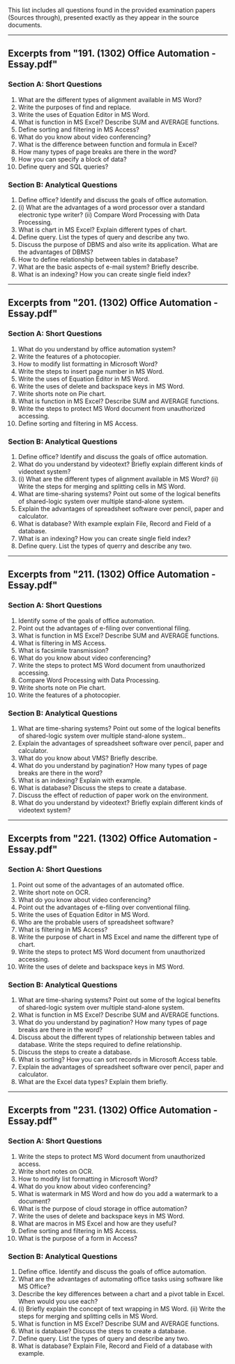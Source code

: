This list includes all questions found in the provided examination papers (Sources through), presented exactly as they appear in the source documents.

---

## Excerpts from "191. (1302) Office Automation - Essay.pdf"

### Section A: Short Questions

1. What are the different types of alignment available in MS Word?
2. Write the purposes of find and replace.
3. Write the uses of Equation Editor in MS Word.
4. What is function in MS Excel? Describe SUM and AVERAGE functions.
5. Define sorting and filtering in MS Access?
6. What do you know about video conferencing?
7. What is the difference between function and formula in Excel?
8. How many types of page breaks are there in the word?
9. How you can specify a block of data?
10. Define query and SQL queries?

### Section B: Analytical Questions

1. Define office? Identify and discuss the goals of office automation.
2. (i) What are the advantages of a word processor over a standard electronic type writer? (ii) Compare Word Processing with Data Processing.
3. What is chart in MS Excel? Explain different types of chart.
4. Define query. List the types of query and describe any two.
5. Discuss the purpose of DBMS and also write its application. What are the advantages of DBMS?
6. How to define relationship between tables in database?
7. What are the basic aspects of e-mail system? Briefly describe.
8. What is an indexing? How you can create single field index?

---

## Excerpts from "201. (1302) Office Automation - Essay.pdf"

### Section A: Short Questions

1. What do you understand by office automation system?
2. Write the features of a photocopier.
3. How to modify list formatting in Microsoft Word?
4. Write the steps to insert page number in MS Word.
5. Write the uses of Equation Editor in MS Word.
6. Write the uses of delete and backspace keys in MS Word.
7. Write shorts note on Pie chart.
8. What is function in MS Excel? Describe SUM and AVERAGE functions.
9. Write the steps to protect MS Word document from unauthorized accessing.
10. Define sorting and filtering in MS Access.

### Section B: Analytical Questions

1. Define office? Identify and discuss the goals of office automation.
2. What do you understand by videotext? Briefly explain different kinds of videotext system?
3. (i) What are the different types of alignment available in MS Word? (ii) Write the steps for merging and splitting cells in MS Word.
4. What are time-sharing systems? Point out some of the logical benefits of shared-logic system over multiple stand-alone system.
5. Explain the advantages of spreadsheet software over pencil, paper and calculator.
6. What is database? With example explain File, Record and Field of a database.
7. What is an indexing? How you can create single field index?
8. Define query. List the types of querry and describe any two.

---

## Excerpts from "211. (1302) Office Automation - Essay.pdf"

### Section A: Short Questions

1. Identify some of the goals of office automation.
2. Point out the advantages of e-filing over conventional filing.
3. What is function in MS Excel? Describe SUM and AVERAGE functions.
4. What is filtering in MS Access.
5. What is facsimile transmission?
6. What do you know about video conferencing?
7. Write the steps to protect MS Word document from unauthorized accessing.
8. Compare Word Processing with Data Processing.
9. Write shorts note on Pie chart.
10. Write the features of a photocopier.

### Section B: Analytical Questions

1. What are time-sharing systems? Point out some of the logical benefits of shared-logic system over multiple stand-alone system..
2. Explain the advantages of spreadsheet software over pencil, paper and calculator.
3. What do you know about VMS? Briefly describe.
4. What do you understand by pagination? How many types of page breaks are there in the word?
5. What is an indexing? Explain with example.
6. What is database? Discuss the steps to create a database.
7. Discuss the effect of reduction of paper work on the environment.
8. What do you understand by videotext? Briefly explain different kinds of videotext system?

---

## Excerpts from "221. (1302) Office Automation - Essay.pdf"

### Section A: Short Questions

1. Point out some of the advantages of an automated office.
2. Write short note on OCR.
3. What do you know about video conferencing?
4. Point out the advantages of e-filing over conventional filing.
5. Write the uses of Equation Editor in MS Word.
6. Who are the probable users of spreadsheet software?
7. What is filtering in MS Access?
8. Write the purpose of chart in MS Excel and name the different type of chart.
9. Write the steps to protect MS Word document from unauthorized accessing.
10. Write the uses of delete and backspace keys in MS Word.

### Section B: Analytical Questions

1. What are time-sharing systems? Point out some of the logical benefits of shared-logic system over multiple stand-alone system.
2. What is function in MS Excel? Describe SUM and AVERAGE functions.
3. What do you understand by pagination? How many types of page breaks are there in the word?
4. Discuss about the different types of relationship between tables and database. Write the steps required to define relationship.
5. Discuss the steps to create a database.
6. What is sorting? How you can sort records in Microsoft Access table.
7. Explain the advantages of spreadsheet software over pencil, paper and calculator.
8. What are the Excel data types? Explain them briefly.

---

## Excerpts from "231. (1302) Office Automation - Essay.pdf"

### Section A: Short Questions

1. Write the steps to protect MS Word document from unauthorized access.
2. Write short notes on OCR.
3. How to modify list formatting in Microsoft Word?
4. What do you know about video conferencing?
5. What is watermark in MS Word and how do you add a watermark to a document?
6. What is the purpose of cloud storage in office automation?
7. Write the uses of delete and backspace keys in MS Word.
8. What are macros in MS Excel and how are they useful?
9. Define sorting and filtering in MS Access.
10. What is the purpose of a form in Access?

### Section B: Analytical Questions

1. Define office. Identify and discuss the goals of office automation.
2. What are the advantages of automating office tasks using software like MS Office?
3. Describe the key differences between a chart and a pivot table in Excel. When would you use each?
4. (i) Briefly explain the concept of text wrapping in MS Word. (ii) Write the steps for merging and splitting cells in MS Word.
5. What is function in MS Excel? Describe SUM and AVERAGE functions.
6. What is database? Discuss the steps to create a database.
7. Define query. List the types of query and describe any two.
8. What is database? Explain File, Record and Field of a database with example.